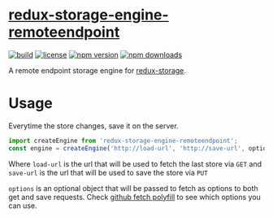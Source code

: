 # [redux-storage-engine-remoteendpoint]()

[![build](https://travis-ci.org/Bionexo/redux-storage-engine-remoteendpoint.svg?branch=master)](https://travis-ci.org/bionexo/redux-storage-engine-remoteendpoint)
[![license](https://img.shields.io/npm/l/redux-storage-engine-remoteendpoint.svg?style=flat-square)](https://www.npmjs.com/package/redux-storage-engine-remoteendpoint)
[![npm version](https://img.shields.io/npm/v/redux-storage-engine-remoteendpoint.svg?style=flat-square)](https://www.npmjs.com/package/redux-storage-engine-remoteendpoint)
[![npm downloads](https://img.shields.io/npm/dm/redux-storage-engine-remoteendpoint.svg?style=flat-square)](https://www.npmjs.com/package/redux-storage-engine-remoteendpoint)

A remote endpoint storage engine for [redux-storage](https://github.com/michaelcontento/redux-storage).

# Usage

Everytime the store changes, save it on the server.

```js
import createEngine from 'redux-storage-engine-remoteendpoint';
const engine = createEngine('http://load-url', 'http://save-url', options);
```

Where `load-url` is the url that will be used to fetch the last store via `GET` and `save-url` is the url that will be used to save the store via `PUT`

`options` is an optional object that will be passed to fetch as options to both get and save requests. Check [github fetch polyfill](https://github.com/github/fetch) to see which options you can use.

